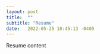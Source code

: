 ```yaml
---
layout: post
title:  ""
subtitle: "Resume"
date:   2022-05-25 10:45:13 -0400
---
```


Resume content 
